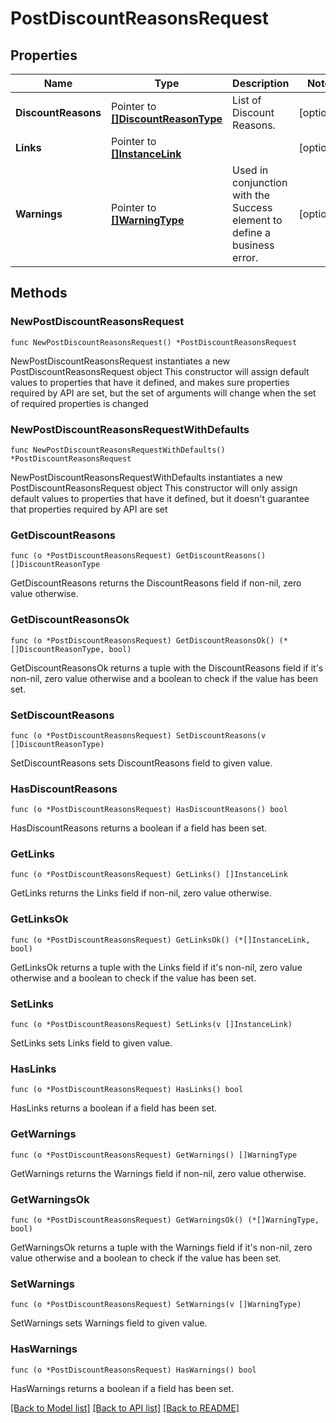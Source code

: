 # PostDiscountReasonsRequest

## Properties

Name | Type | Description | Notes
------------ | ------------- | ------------- | -------------
**DiscountReasons** | Pointer to [**[]DiscountReasonType**](DiscountReasonType.md) | List of Discount Reasons. | [optional] 
**Links** | Pointer to [**[]InstanceLink**](InstanceLink.md) |  | [optional] 
**Warnings** | Pointer to [**[]WarningType**](WarningType.md) | Used in conjunction with the Success element to define a business error. | [optional] 

## Methods

### NewPostDiscountReasonsRequest

`func NewPostDiscountReasonsRequest() *PostDiscountReasonsRequest`

NewPostDiscountReasonsRequest instantiates a new PostDiscountReasonsRequest object
This constructor will assign default values to properties that have it defined,
and makes sure properties required by API are set, but the set of arguments
will change when the set of required properties is changed

### NewPostDiscountReasonsRequestWithDefaults

`func NewPostDiscountReasonsRequestWithDefaults() *PostDiscountReasonsRequest`

NewPostDiscountReasonsRequestWithDefaults instantiates a new PostDiscountReasonsRequest object
This constructor will only assign default values to properties that have it defined,
but it doesn't guarantee that properties required by API are set

### GetDiscountReasons

`func (o *PostDiscountReasonsRequest) GetDiscountReasons() []DiscountReasonType`

GetDiscountReasons returns the DiscountReasons field if non-nil, zero value otherwise.

### GetDiscountReasonsOk

`func (o *PostDiscountReasonsRequest) GetDiscountReasonsOk() (*[]DiscountReasonType, bool)`

GetDiscountReasonsOk returns a tuple with the DiscountReasons field if it's non-nil, zero value otherwise
and a boolean to check if the value has been set.

### SetDiscountReasons

`func (o *PostDiscountReasonsRequest) SetDiscountReasons(v []DiscountReasonType)`

SetDiscountReasons sets DiscountReasons field to given value.

### HasDiscountReasons

`func (o *PostDiscountReasonsRequest) HasDiscountReasons() bool`

HasDiscountReasons returns a boolean if a field has been set.

### GetLinks

`func (o *PostDiscountReasonsRequest) GetLinks() []InstanceLink`

GetLinks returns the Links field if non-nil, zero value otherwise.

### GetLinksOk

`func (o *PostDiscountReasonsRequest) GetLinksOk() (*[]InstanceLink, bool)`

GetLinksOk returns a tuple with the Links field if it's non-nil, zero value otherwise
and a boolean to check if the value has been set.

### SetLinks

`func (o *PostDiscountReasonsRequest) SetLinks(v []InstanceLink)`

SetLinks sets Links field to given value.

### HasLinks

`func (o *PostDiscountReasonsRequest) HasLinks() bool`

HasLinks returns a boolean if a field has been set.

### GetWarnings

`func (o *PostDiscountReasonsRequest) GetWarnings() []WarningType`

GetWarnings returns the Warnings field if non-nil, zero value otherwise.

### GetWarningsOk

`func (o *PostDiscountReasonsRequest) GetWarningsOk() (*[]WarningType, bool)`

GetWarningsOk returns a tuple with the Warnings field if it's non-nil, zero value otherwise
and a boolean to check if the value has been set.

### SetWarnings

`func (o *PostDiscountReasonsRequest) SetWarnings(v []WarningType)`

SetWarnings sets Warnings field to given value.

### HasWarnings

`func (o *PostDiscountReasonsRequest) HasWarnings() bool`

HasWarnings returns a boolean if a field has been set.


[[Back to Model list]](../README.md#documentation-for-models) [[Back to API list]](../README.md#documentation-for-api-endpoints) [[Back to README]](../README.md)


